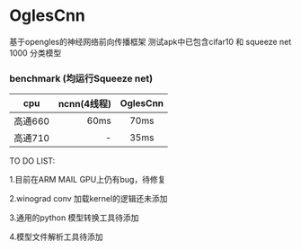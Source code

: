 # OglesCnn
基于opengles的神经网络前向传播框架
测试apk中已包含cifar10 和 squeeze net 1000 分类模型
### benchmark (均运行Squeeze net)
| cpu        | ncnn(4线程)   |  OglesCnn  |
| --------   | -----:  | :----:  |
| 高通660     | 60ms |   70ms     |
| 高通710       |   - |  35ms  |  

TO DO LIST:

1.目前在ARM MAIL GPU上仍有bug，待修复

2.winograd conv 加载kernel的逻辑还未添加

3.通用的python 模型转换工具待添加

4.模型文件解析工具待添加
